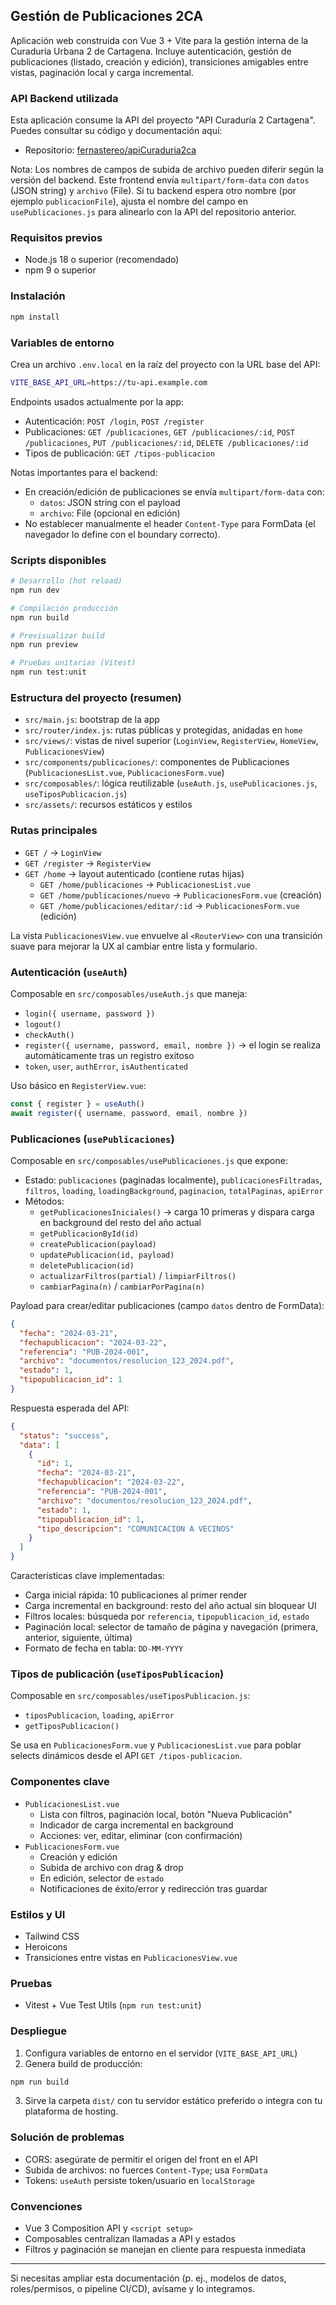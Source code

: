 ## Gestión de Publicaciones 2CA

Aplicación web construida con Vue 3 + Vite para la gestión interna de la Curaduría Urbana 2 de Cartagena. Incluye autenticación, gestión de publicaciones (listado, creación y edición), transiciones amigables entre vistas, paginación local y carga incremental.

### API Backend utilizada
Esta aplicación consume la API del proyecto "API Curaduría 2 Cartagena". Puedes consultar su código y documentación aquí:
- Repositorio: [fernastereo/apiCuraduria2ca](https://github.com/fernastereo/apiCuraduria2ca)

Nota: Los nombres de campos de subida de archivo pueden diferir según la versión del backend. Este frontend envía `multipart/form-data` con `datos` (JSON string) y `archivo` (File). Si tu backend espera otro nombre (por ejemplo `publicacionFile`), ajusta el nombre del campo en `usePublicaciones.js` para alinearlo con la API del repositorio anterior.

### Requisitos previos
- Node.js 18 o superior (recomendado)
- npm 9 o superior

### Instalación
```bash
npm install
```

### Variables de entorno
Crea un archivo `.env.local` en la raíz del proyecto con la URL base del API:
```bash
VITE_BASE_API_URL=https://tu-api.example.com
```
Endpoints usados actualmente por la app:
- Autenticación: `POST /login`, `POST /register`
- Publicaciones: `GET /publicaciones`, `GET /publicaciones/:id`, `POST /publicaciones`, `PUT /publicaciones/:id`, `DELETE /publicaciones/:id`
- Tipos de publicación: `GET /tipos-publicacion`

Notas importantes para el backend:
- En creación/edición de publicaciones se envía `multipart/form-data` con:
  - `datos`: JSON string con el payload
  - `archivo`: File (opcional en edición)
- No establecer manualmente el header `Content-Type` para FormData (el navegador lo define con el boundary correcto).

### Scripts disponibles
```bash
# Desarrollo (hot reload)
npm run dev

# Compilación producción
npm run build

# Previsualizar build
npm run preview

# Pruebas unitarias (Vitest)
npm run test:unit
```

### Estructura del proyecto (resumen)
- `src/main.js`: bootstrap de la app
- `src/router/index.js`: rutas públicas y protegidas, anidadas en `home`
- `src/views/`: vistas de nivel superior (`LoginView`, `RegisterView`, `HomeView`, `PublicacionesView`)
- `src/components/publicaciones/`: componentes de Publicaciones (`PublicacionesList.vue`, `PublicacionesForm.vue`)
- `src/composables/`: lógica reutilizable (`useAuth.js`, `usePublicaciones.js`, `useTiposPublicacion.js`)
- `src/assets/`: recursos estáticos y estilos

### Rutas principales
- `GET /` → `LoginView`
- `GET /register` → `RegisterView`
- `GET /home` → layout autenticado (contiene rutas hijas)
  - `GET /home/publicaciones` → `PublicacionesList.vue`
  - `GET /home/publicaciones/nuevo` → `PublicacionesForm.vue` (creación)
  - `GET /home/publicaciones/editar/:id` → `PublicacionesForm.vue` (edición)

La vista `PublicacionesView.vue` envuelve al `<RouterView>` con una transición suave para mejorar la UX al cambiar entre lista y formulario.

### Autenticación (`useAuth`)
Composable en `src/composables/useAuth.js` que maneja:
- `login({ username, password })`
- `logout()`
- `checkAuth()`
- `register({ username, password, email, nombre })` → el login se realiza automáticamente tras un registro exitoso
- `token`, `user`, `authError`, `isAuthenticated`

Uso básico en `RegisterView.vue`:
```js
const { register } = useAuth()
await register({ username, password, email, nombre })
```

### Publicaciones (`usePublicaciones`)
Composable en `src/composables/usePublicaciones.js` que expone:
- Estado: `publicaciones` (paginadas localmente), `publicacionesFiltradas`, `filtros`, `loading`, `loadingBackground`, `paginacion`, `totalPaginas`, `apiError`
- Métodos:
  - `getPublicacionesIniciales()` → carga 10 primeras y dispara carga en background del resto del año actual
  - `getPublicacionById(id)`
  - `createPublicacion(payload)`
  - `updatePublicacion(id, payload)`
  - `deletePublicacion(id)`
  - `actualizarFiltros(partial)` / `limpiarFiltros()`
  - `cambiarPagina(n)` / `cambiarPorPagina(n)`

Payload para crear/editar publicaciones (campo `datos` dentro de FormData):
```json
{
  "fecha": "2024-03-21",
  "fechapublicacion": "2024-03-22",
  "referencia": "PUB-2024-001",
  "archivo": "documentos/resolucion_123_2024.pdf",
  "estado": 1,
  "tipopublicacion_id": 1
}
```
Respuesta esperada del API:
```json
{
  "status": "success",
  "data": [
    {
      "id": 1,
      "fecha": "2024-03-21",
      "fechapublicacion": "2024-03-22",
      "referencia": "PUB-2024-001",
      "archivo": "documentos/resolucion_123_2024.pdf",
      "estado": 1,
      "tipopublicacion_id": 1,
      "tipo_descripcion": "COMUNICACION A VECINOS"
    }
  ]
}
```

Características clave implementadas:
- Carga inicial rápida: 10 publicaciones al primer render
- Carga incremental en background: resto del año actual sin bloquear UI
- Filtros locales: búsqueda por `referencia`, `tipopublicacion_id`, `estado`
- Paginación local: selector de tamaño de página y navegación (primera, anterior, siguiente, última)
- Formato de fecha en tabla: `DD-MM-YYYY`

### Tipos de publicación (`useTiposPublicacion`)
Composable en `src/composables/useTiposPublicacion.js`:
- `tiposPublicacion`, `loading`, `apiError`
- `getTiposPublicacion()`

Se usa en `PublicacionesForm.vue` y `PublicacionesList.vue` para poblar selects dinámicos desde el API `GET /tipos-publicacion`.

### Componentes clave
- `PublicacionesList.vue`
  - Lista con filtros, paginación local, botón "Nueva Publicación"
  - Indicador de carga incremental en background
  - Acciones: ver, editar, eliminar (con confirmación)
- `PublicacionesForm.vue`
  - Creación y edición
  - Subida de archivo con drag & drop
  - En edición, selector de `estado`
  - Notificaciones de éxito/error y redirección tras guardar

### Estilos y UI
- Tailwind CSS
- Heroicons
- Transiciones entre vistas en `PublicacionesView.vue`

### Pruebas
- Vitest + Vue Test Utils (`npm run test:unit`)

### Despliegue
1. Configura variables de entorno en el servidor (`VITE_BASE_API_URL`)
2. Genera build de producción:
```bash
npm run build
```
3. Sirve la carpeta `dist/` con tu servidor estático preferido o integra con tu plataforma de hosting.

### Solución de problemas
- CORS: asegúrate de permitir el origen del front en el API
- Subida de archivos: no fuerces `Content-Type`; usa `FormData`
- Tokens: `useAuth` persiste token/usuario en `localStorage`

### Convenciones
- Vue 3 Composition API y `<script setup>`
- Composables centralizan llamadas a API y estados
- Filtros y paginación se manejan en cliente para respuesta inmediata

---
Si necesitas ampliar esta documentación (p. ej., modelos de datos, roles/permisos, o pipeline CI/CD), avísame y lo integramos. 
